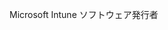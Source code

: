<Token xmlns:xlink="http://www.w3.org/1999/xlink">Microsoft Intune ソフトウェア発行者</Token>

<!--HONumber=May16_HO1-->


